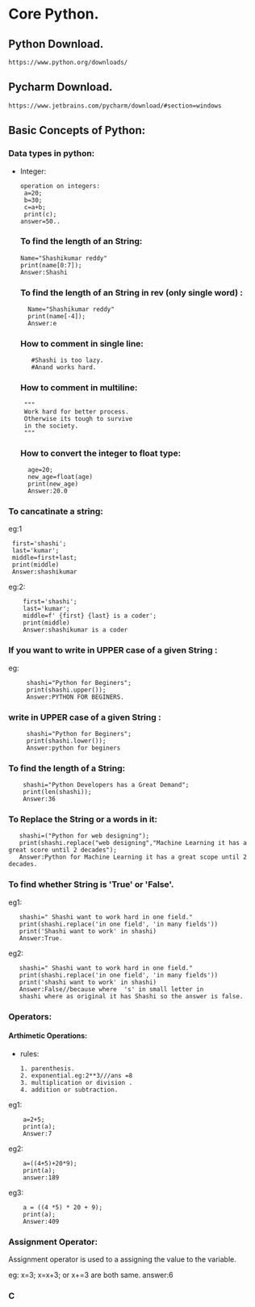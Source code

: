 # Core Python.
## Python Download.

    https://www.python.org/downloads/
    
## Pycharm Download.
    https://www.jetbrains.com/pycharm/download/#section=windows

## Basic Concepts of Python:
### Data types in python:
 * Integer:
            
       operation on integers:
        a=20;
        b=30;
        c=a+b;
        print(c);
       answer=50..
   ### To find the length of an String:
       Name="Shashikumar reddy"
       print(name[0:7]);
       Answer:Shashi
    ### To find the length of an String in rev (only single word) :
         Name="Shashikumar reddy"
         print(name[-4]);
         Answer:e
   ### How to comment in single line:
      
          #Shashi is too lazy.
          #Anand works hard.
   ### How to comment in multiline:
        """
        Work hard for better process.
        Otherwise its tough to survive 
        in the society.
        """
   ### How to convert the integer to float type:
         age=20;
         new_age=float(age)
         print(new_age)
         Answer:20.0
         
  ### To cancatinate a string:
  eg:1
  
     first='shashi';
     last='kumar';
     middle=first+last;
     print(middle)
     Answer:shashikumar
   eg:2:
   
        first='shashi';
        last='kumar';
        middle=f' {first} {last} is a coder';
        print(middle)
        Answer:shashikumar is a coder
     
   ### If you want to write in UPPER case of a given String :
   eg:
             
         shashi="Python for Beginers";
         print(shashi.upper());
         Answer:PYTHON FOR BEGINERS.
       
   ###  write in UPPER case of a given String :
         shashi="Python for Beginers";
         print(shashi.lower());
         Answer:python for beginers
         
   ### To find the length of a String:
        shashi="Python Developers has a Great Demand";
        print(len(shashi));
        Answer:36
   ### To Replace the String or  a words in it:
       shashi=("Python for web designing");
       print(shashi.replace("web designing","Machine Learning it has a great score until 2 decades");
       Answer:Python for Machine Learning it has a great scope until 2 decades.
   
   ### To find whether String is 'True' or 'False'.
   eg1:
   
       shashi=" Shashi want to work hard in one field."
       print(shashi.replace('in one field', 'in many fields'))
       print('Shashi want to work' in shashi)
       Answer:True.
       
   eg2:
   
       shashi=" Shashi want to work hard in one field."
       print(shashi.replace('in one field', 'in many fields'))
       print('shashi want to work' in shashi)
       Answer:False//because where  's' in small letter in 
       shashi where as original it has Shashi so the answer is false.
      
   ### Operators:
   #### Arthimetic Operations:
        
  * rules:
  
        1. parenthesis.
        2. exponential.eg:2**3///ans =8
        3. multiplication or division .
        4. addition or subtraction.
   eg1:
   
        a=2+5;
        print(a);
        Answer:7
   eg2:
   
        a=((4+5)+20*9);
        print(a);
        answer:189
   eg3:
        
        a = ((4 *5) * 20 + 9);
        print(a);
        Answer:409
  
  ### Assignment Operator: 
 Assignment operator is used to a assigning the value to the variable.
 
   eg:
        x=3;
        x=x+3; or x+=3 are both same.
        answer:6
      
   ### C
        
       
       
        
        
        
   
        
   
